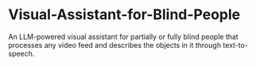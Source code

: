 # Visual-Assistant-for-Blind-People
An LLM-powered visual assistant for partially or fully blind people that processes any video feed and describes the objects in it through text-to-speech.
